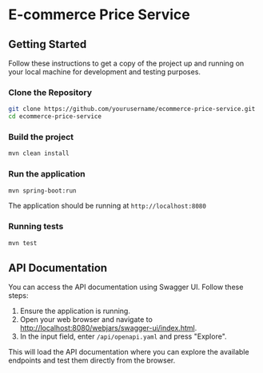 # E-commerce Price Service

## Getting Started

Follow these instructions to get a copy of the project up and running on your local machine for development and testing purposes.

### Clone the Repository

```bash
git clone https://github.com/yourusername/ecommerce-price-service.git
cd ecommerce-price-service
```

### Build the project

```bash
mvn clean install
```

### Run the application

```bash
mvn spring-boot:run
```

The application should be running at `http://localhost:8080`

### Running tests

```bash
mvn test
```

## API Documentation

You can access the API documentation using Swagger UI. Follow these steps:

1. Ensure the application is running.
2. Open your web browser and navigate to [http://localhost:8080/webjars/swagger-ui/index.html](http://localhost:8080/webjars/swagger-ui/index.html).
3. In the input field, enter `/api/openapi.yaml` and press "Explore".

This will load the API documentation where you can explore the available endpoints and test them directly from the browser.